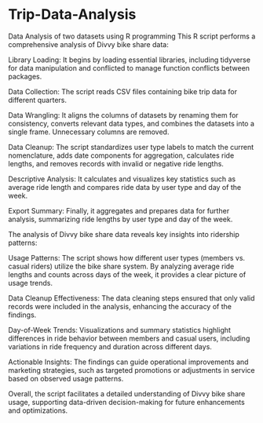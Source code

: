 # Trip-Data-Analysis
Data Analysis of two datasets using R programming
This R script performs a comprehensive analysis of Divvy bike share data:

Library Loading: It begins by loading essential libraries, including tidyverse for data manipulation and conflicted to manage function conflicts between packages.

Data Collection: The script reads CSV files containing bike trip data for different quarters.

Data Wrangling: It aligns the columns of datasets by renaming them for consistency, converts relevant data types, and combines the datasets into a single frame. Unnecessary columns are removed.

Data Cleanup: The script standardizes user type labels to match the current nomenclature, adds date components for aggregation, calculates ride lengths, and removes records with invalid or negative ride lengths.

Descriptive Analysis: It calculates and visualizes key statistics such as average ride length and compares ride data by user type and day of the week.

Export Summary: Finally, it aggregates and prepares data for further analysis, summarizing ride lengths by user type and day of the week.

The analysis of Divvy bike share data reveals key insights into ridership patterns:

Usage Patterns: The script shows how different user types (members vs. casual riders) utilize the bike share system. By analyzing average ride lengths and counts across days of the week, it provides a clear picture of usage trends.

Data Cleanup Effectiveness: The data cleaning steps ensured that only valid records were included in the analysis, enhancing the accuracy of the findings.

Day-of-Week Trends: Visualizations and summary statistics highlight differences in ride behavior between members and casual users, including variations in ride frequency and duration across different days.

Actionable Insights: The findings can guide operational improvements and marketing strategies, such as targeted promotions or adjustments in service based on observed usage patterns.

Overall, the script facilitates a detailed understanding of Divvy bike share usage, supporting data-driven decision-making for future enhancements and optimizations.







